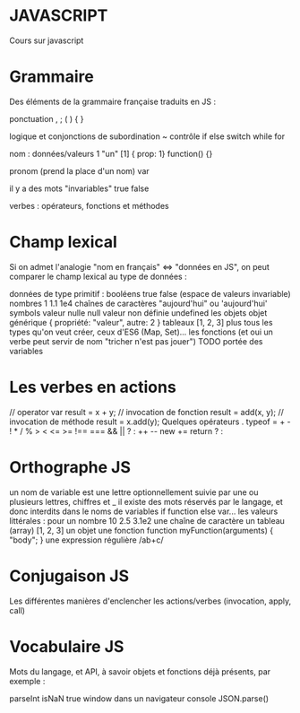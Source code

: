 # JAVASCRIPT
Cours sur javascript

Grammaire
=
Des éléments de la grammaire française traduits en JS :

ponctuation , ; ( ) { }

logique et conjonctions de subordination ~ contrôle if else switch while for

nom : données/valeurs 1 "un" [1] { prop: 1} function() {}

pronom (prend la place d'un nom) var

il y a des mots "invariables" true false

verbes : opérateurs, fonctions et méthodes  

Champ lexical
=
Si on admet l'analogie "nom en français" <=> "données en JS", on peut comparer le champ lexical au type de données :

données de type primitif :
booléens true false (espace de valeurs invariable)
nombres 1 1.1 1e4
chaînes de caractères "aujourd'hui" ou 'aujourd\'hui'
symbols
valeur nulle null
valeur non définie undefined
les objets
objet générique { propriété: "valeur", autre: 2 }
tableaux [1, 2, 3]
plus tous les types qu'on veut créer, ceux d'ES6 (Map, Set)...
les fonctions (et oui un verbe peut servir de nom "tricher n'est pas jouer")
TODO portée des variables

Les verbes en actions
=
// operator
var result = x + y;
// invocation de fonction
result = add(x, y);
// invocation de méthode
result = x.add(y);
Quelques opérateurs . typeof = + - ! * / % > < <= >= !== === && || ? : ++ -- new += return ? :

Orthographe JS
=
un nom de variable est une lettre optionnellement suivie par une ou plusieurs lettres, chiffres et _
il existe des mots réservés par le langage, et donc interdits dans le noms de variables if function else var...
les valeurs littérales :
pour un nombre 10 2.5 3.1e2
une chaîne de caractère
un tableau (array) [1, 2, 3]
un objet
une fonction function myFunction(arguments) { "body"; }
une expression régulière /ab+c/

Conjugaison JS
=
Les différentes manières d'enclencher les actions/verbes (invocation, apply, call)

Vocabulaire JS
=
Mots du langage, et API, à savoir objets et fonctions déjà présents, par exemple :

parseInt
isNaN
true
window dans un navigateur
console
JSON.parse()
